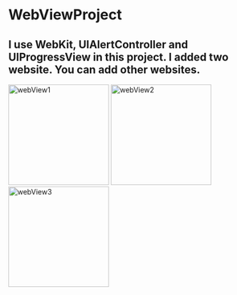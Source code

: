 # WebViewProject
## I use WebKit, UIAlertController and UIProgressView in this project. I added two website. You can add other websites.

<img width="200" alt="webView1" src="https://user-images.githubusercontent.com/98044736/226161277-17572da2-47a7-4e8d-b0c4-0aad7c5f8e80.png">
<img width="200" alt="webView2" src="https://user-images.githubusercontent.com/98044736/226161278-27e4f1f2-c8e9-42ac-9094-54347695d8f6.png">
<img width="200" alt="webView3" src="https://user-images.githubusercontent.com/98044736/226161282-389dc03f-ff7c-42a0-8604-af4e3ffb0196.png">
